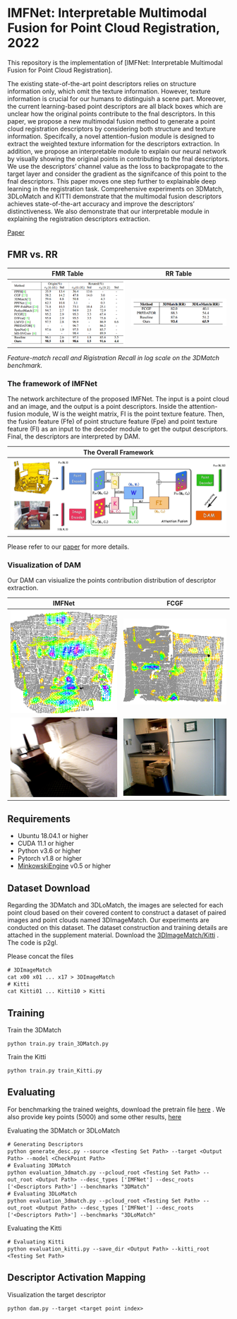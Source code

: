 # IMFNet: Interpretable Multimodal Fusion for Point Cloud Registration, 2022

This repository is the implementation of [IMFNet: Interpretable Multimodal Fusion for Point Cloud Registration].

The existing state-of-the-art point descriptors relies on structure information only, which omit the texture information. However, texture information is crucial for our humans to distinguish a scene part. Moreover, the current learning-based point descriptors are all black boxes which are unclear how the original points contribute to the fnal descriptors. In this paper, we propose a new multimodal fusion method to generate a point cloud registration descriptors by considering both structure and texture information. Specifcally, a novel attention-fusion module is designed to extract the weighted texture information for the descriptors extraction. In addition, we propose an interpretable module to explain our neural network by visually showing the original points in contributing to the fnal descriptors. We use the descriptors’ channel value as the loss to backpropagate to the target layer and consider the gradient as the signifcance of this point to the fnal descriptors. This paper moves one step further to explainable deep learning in the registration task. Comprehensive experiments on 3DMatch, 3DLoMatch and KITTI demonstrate that the multimodal fusion descriptors achieves state-of-the-art accuracy and improve the descriptors’ distinctiveness. We also demonstrate that our interpretable module in explaining the registration descriptors extraction.

[Paper](https://arxiv.org/pdf/2111.09624.pdf)

## FMR vs. RR

|   FMR Table                     | RR Table                     |
|:-------------------------------:|:----------------------------:|
| ![Table](assets/FMR.png)        | ![Table](assets/RR.png)      |

*Feature-match recall and Rigistration Recall in log scale on the 3DMatch benchmark.*


### The framework of IMFNet

The network architecture of the proposed IMFNet. The input is a point cloud and an image, and the output is a point descriptors. Inside the attention-fusion module, W is the weight matrix, FI is the point texture feature. Then, the fusion feature (Ffe) of point structure feature (Fpe) and point texture feature (FI) as an input to the decoder module to get the output descriptors. Final, the descriptors are interpreted by DAM.

|      The Overall Framework    | 
|:-----------------------------:|
| ![FW](assets/imfnet.jpg)      |

Please refer to our [paper](https://arxiv.org/pdf/2111.09624.pdf) for more details.


### Visualization of DAM

Our DAM can visiualize the points contribution distribution of descriptor extraction.

|               IMFNet               |               FCGF               |
|:----------------------------------:|:--------------------------------:|
| ![0](assets/IMFNet_dam.png)        | ![1](assets/FCGF_dam.png)        |
| ![2](assets/IMFNet_image.png)      | ![3](assets/FCGF_image.png)      |

## Requirements

- Ubuntu 18.04.1 or higher
- CUDA 11.1 or higher
- Python v3.6 or higher
- Pytorch v1.8 or higher
- [MinkowskiEngine](https://github.com/stanfordvl/MinkowskiEngine) v0.5 or higher


## Dataset Download

Regarding the 3DMatch and 3DLoMatch, the images are selected for each point cloud based on their covered content to construct a dataset of paired images and point clouds named 3DImageMatch. Our experiments are conducted on this dataset. The dataset construction and training details are attached in the supplement material.
Download the [3DImageMatch/Kitti](https://pan.baidu.com/s/1GMYBth0fhid3IbbUJ0w1-Q) . The code is p2gl.

Please concat the files
```
# 3DImageMatch
cat x00 x01 ... x17 > 3DImageMatch
# Kitti
cat Kitti01 ... Kitti10 > Kitti
```

## Training

Train the 3DMatch

```
python train.py train_3DMatch.py
```

Train the Kitti

```
python train.py train_Kitti.py
```

## Evaluating

For benchmarking the trained weights, download the pretrain file [here](https://drive.google.com/file/d/1QsuvIt6qTlld-0klaADImkFEzCcuArbJ/view?usp=sharing) .
We also provide key points (5000) and some other results, [here](https://drive.google.com/drive/folders/1Pb9bkQefwgBfxcrrfUokiY7_EYv10dfD?usp=sharing)

Evaluating the 3DMatch or 3DLoMatch

```
# Generating Descriptors
python generate_desc.py --source <Testing Set Path> --target <Output Path> --model <CheckPoint Path>
# Evaluating 3DMatch
python evaluation_3dmatch.py --pcloud_root <Testing Set Path> --out_root <Output Path> --desc_types ['IMFNet'] --desc_roots ['<Descriptors Path>'] --benchmarks "3DMatch"
# Evaluating 3DLoMatch
python evaluation_3dmatch.py --pcloud_root <Testing Set Path> --out_root <Output Path> --desc_types ['IMFNet'] --desc_roots ['<Descriptors Path>'] --benchmarks "3DLoMatch"
```

Evaluating the Kitti

```
# Evaluating Kitti
python evaluation_kitti.py --save_dir <Output Path> --kitti_root <Testing Set Path>
```

## Descriptor Activation Mapping

Visualization the target descriptor

```
python dam.py --target <target point index>
```


